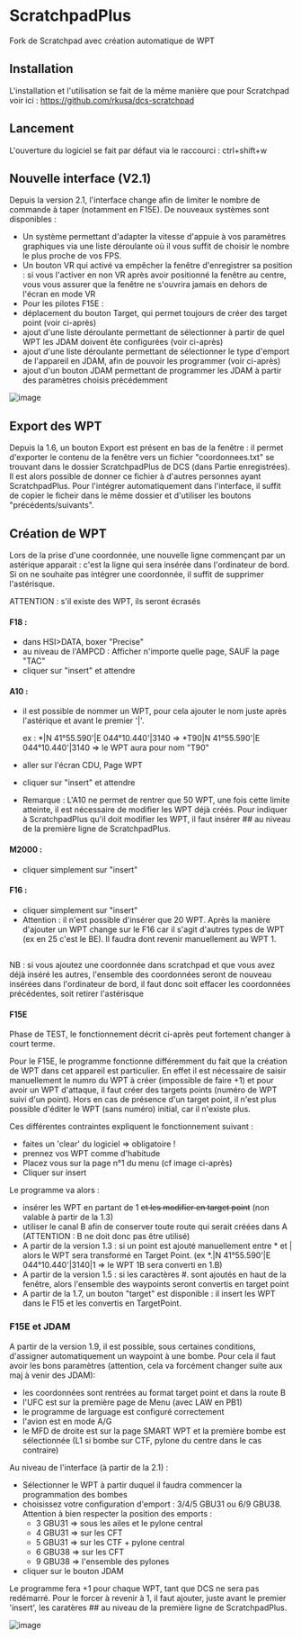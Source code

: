 # ScratchpadPlus
Fork de Scratchpad avec création automatique de WPT

## Installation

L'installation et l'utilisation se fait de la même manière que pour Scratchpad voir ici : https://github.com/rkusa/dcs-scratchpad

## Lancement
L'ouverture du logiciel se fait par défaut via le raccourci : ctrl+shift+w

## Nouvelle interface (V2.1)

Depuis la version 2.1, l'interface change afin de limiter le nombre de commande à taper (notamment en F15E). De nouveaux systèmes sont disponibles : 

 - Un système permettant d'adapter la vitesse d'appuie à vos paramètres graphiques via une liste déroulante où il vous suffit de choisir le nombre le plus proche de vos FPS.
 - Un bouton VR qui activé va empêcher la fenêtre d'enregistrer sa position : si vous l'activer en non VR après avoir positionné la fenêtre au centre, vous vous assurer que la fenêtre ne s'ouvrira jamais en dehors de l'écran en mode VR
 - Pour les pilotes F15E : 
  - déplacement du bouton Target, qui permet toujours de créer des target point (voir ci-après)
  - ajout d'une liste déroulante permettant de sélectionner à partir de quel WPT les JDAM doivent ête configurées (voir ci-après)
  - ajout d'une liste déroulante permettant de sélectionner le type d'emport de l'appareil en JDAM, afin de pouvoir les programmer (voir ci-après)
  - ajout d'un bouton JDAM permettant de programmer les JDAM à partir des paramètres choisis précédemment

![image](https://github.com/docbrownd/ScratchpadPlus/assets/105074220/8551c5aa-4c25-4a58-bfb8-72c8d5e102eb)


## Export des WPT 

Depuis la 1.6, un bouton Export est présent en bas de la fenêtre : il permet d'exporter le contenu de la fenêtre vers un fichier "coordonnees.txt" se trouvant dans le dossier ScratchpadPlus de DCS (dans Partie enregistrées). Il est alors possible de donner ce fichier à d'autres personnes ayant ScratchpadPlus. Pour l'intégrer automatiquement dans l'interface, il suffit de copier le ficheir dans le même dossier et d'utiliser les boutons "précédents/suivants".

## Création de WPT

Lors de la prise d'une coordonnée, une nouvelle ligne commençant par un astérique apparait : c'est la ligne qui sera insérée dans l'ordinateur de bord. 
Si on ne souhaite pas intégrer une coordonnée, il suffit de supprimer l'astérisque.

ATTENTION : s'il existe des WPT, ils seront écrasés


#### F18 : 

- dans HSI>DATA, boxer "Precise" 
- au niveau de l'AMPCD : Afficher n'importe quelle page, SAUF la page "TAC"
- cliquer sur "insert" et attendre 


#### A10 : 

- il est possible de nommer un WPT, pour cela ajouter le nom juste après l'astérique et avant le premier '|'.

	ex : *|N 41°55.590'|E 044°10.440'|3140 => *T90|N 41°55.590'|E 044°10.440'|3140  => le WPT aura pour nom "T90"

- aller sur l'écran CDU, Page WPT
- cliquer sur "insert" et attendre

- Remarque : L'A10 ne permet de rentrer que 50 WPT, une fois cette limite atteinte, il est nécessaire de modifier les WPT déjà créés. Pour indiquer à ScratchpadPlus qu'il doit modifier les WPT, il faut insérer ## au niveau de la première ligne de ScratchpadPlus. 

#### M2000 :

- cliquer simplement sur "insert"
	

#### F16 : 

- cliquer simplement sur "insert"
- Attention : il n'est possible d'insérer que 20 WPT. Après la manière d'ajouter un WPT change sur le F16 car il s'agit d'autres types de WPT (ex en 25 c'est le BE). Il faudra dont revenir manuellement au WPT 1. 

##
NB : si vous ajoutez une coordonnée dans scratchpad et que vous avez déjà inséré les autres, l'ensemble des coordonnées seront de nouveau insérées dans l'ordinateur de bord, il faut donc soit effacer les coordonnées précédentes, soit retirer l'astérisque


#### F15E

Phase de TEST, le fonctionnement décrit ci-après peut fortement changer à court terme. 

Pour le F15E, le programme fonctionne différemment du fait que la création de WPT dans cet appareil est particulier. En effet il est nécessaire de saisir manuellement le numro du WPT à créer (impossible de faire +1) et pour avoir un WPT d'attaque, il faut créer des targets points (numéro de WPT suivi d'un point). Hors en cas de présence d'un target point, il n'est plus possible d'éditer le WPT (sans numéro) initial, car il n'existe plus. 

Ces différentes contraintes expliquent le fonctionnement suivant : 

- faites un 'clear' du logiciel => obligatoire !
- prennez vos WPT comme d'habitude
- Placez vous sur la page n°1 du  menu (cf image ci-après)
- Cliquer sur insert

Le programme va alors :
 - insérer les WPT en partant de 1 ~~et les modifier en target point~~ (non valable à partir de la 1.3)
 - utiliser le canal B afin de conserver toute route qui serait créées dans A (ATTENTION : B ne doit donc pas être utilisé)
 - A partir de la version 1.3 : si un point est ajouté manuellement entre * et | alors le WPT sera transformé en Target Point. (ex *.|N 41°55.590'|E 044°10.440'|3140|1 => le WPT 1B sera converti en 1.B)
 - A partir de la version 1.5 : si les caractères #. sont ajoutés en haut de la fenêtre, alors l'ensemble des waypoints seront convertis en target point
 - A partir de la 1.7, un bouton "target" est disponible : il insert les WPT dans le F15 et les convertis en TargetPoint. 

 ### F15E et JDAM

A partir de la version 1.9, il est possible, sous certaines conditions, d'assigner automatiquement un waypoint à une bombe. Pour cela il faut avoir les bons paramètres (attention, cela va forcément changer suite aux maj à venir des JDAM): 
 - les coordonnées sont rentrées au format target point et dans la route B
 - l'UFC est sur la première page de Menu (avec LAW en PB1)
 - le programme de larguage est configuré correctement
 - l'avion est en mode A/G 
 - le MFD de droite est sur la page SMART WPT et la première bombe est sélectionnée (L1 si bombe sur CTF, pylone du centre dans le cas contraire)
   
Au niveau de l'interface (à partir de la 2.1) : 
 - Sélectionner le WPT à partir duquel il faudra commencer la programmation des bombes
 - choisissez votre configuration d'emport : 3/4/5 GBU31 ou 6/9 GBU38. Attention à bien respecter la position des emports : 
	- 3 GBU31 => sous les ailes et le pylone central 
	- 4 GBU31 => sur les CFT
	- 5 GBU31 => sur les CTF + pylone central 
	- 6 GBU38 =>  sur les CFT
	- 9 GBU38 => l'ensemble des pylones 
 - cliquer sur le bouton JDAM


Le programme fera +1 pour chaque WPT, tant que DCS ne sera pas redémarré. 
Pour le forcer à revenir à 1, il faut ajouter, juste avant le premier 'insert', les caratères ## au niveau de la première ligne de ScratchpadPlus. 

![image](https://github.com/docbrownd/ScratchpadPlus/assets/105074220/aa1a5550-6345-49af-bb9a-9c86730bfcad)





